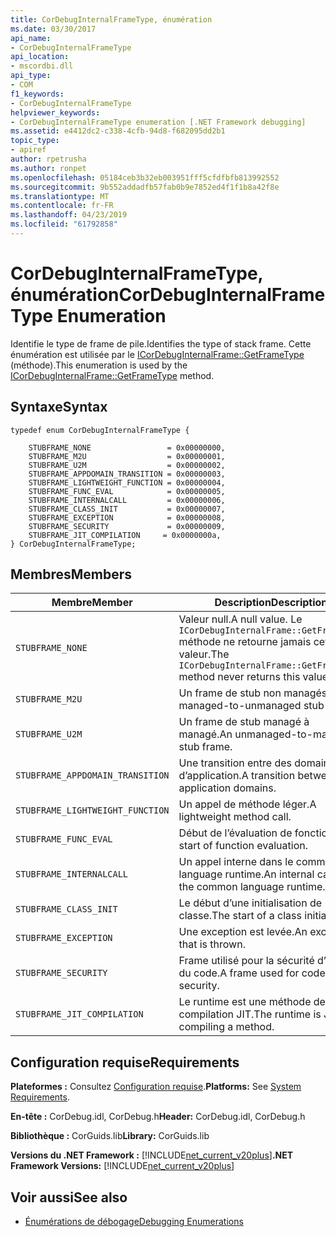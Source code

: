 ```yaml
---
title: CorDebugInternalFrameType, énumération
ms.date: 03/30/2017
api_name:
- CorDebugInternalFrameType
api_location:
- mscordbi.dll
api_type:
- COM
f1_keywords:
- CorDebugInternalFrameType
helpviewer_keywords:
- CorDebugInternalFrameType enumeration [.NET Framework debugging]
ms.assetid: e4412dc2-c338-4cfb-94d8-f682095dd2b1
topic_type:
- apiref
author: rpetrusha
ms.author: ronpet
ms.openlocfilehash: 05184ceb3b32eb003951fff5cfdfbfb813992552
ms.sourcegitcommit: 9b552addadfb57fab0b9e7852ed4f1f1b8a42f8e
ms.translationtype: MT
ms.contentlocale: fr-FR
ms.lasthandoff: 04/23/2019
ms.locfileid: "61792858"
---
```

# <a name="cordebuginternalframetype-enumeration"></a><span data-ttu-id="3cfbd-102">CorDebugInternalFrameType, énumération</span><span class="sxs-lookup"><span data-stu-id="3cfbd-102">CorDebugInternalFrameType Enumeration</span></span>
<span data-ttu-id="3cfbd-103">Identifie le type de frame de pile.</span><span class="sxs-lookup"><span data-stu-id="3cfbd-103">Identifies the type of stack frame.</span></span> <span data-ttu-id="3cfbd-104">Cette énumération est utilisée par le [ICorDebugInternalFrame::GetFrameType](../../../../docs/framework/unmanaged-api/debugging/icordebuginternalframe-getframetype-method.md) (méthode).</span><span class="sxs-lookup"><span data-stu-id="3cfbd-104">This enumeration is used by the [ICorDebugInternalFrame::GetFrameType](../../../../docs/framework/unmanaged-api/debugging/icordebuginternalframe-getframetype-method.md) method.</span></span>  
  
## <a name="syntax"></a><span data-ttu-id="3cfbd-105">Syntaxe</span><span class="sxs-lookup"><span data-stu-id="3cfbd-105">Syntax</span></span>  
  
```  
typedef enum CorDebugInternalFrameType {  
  
    STUBFRAME_NONE                 = 0x00000000,  
    STUBFRAME_M2U                  = 0x00000001,  
    STUBFRAME_U2M                  = 0x00000002,  
    STUBFRAME_APPDOMAIN_TRANSITION = 0x00000003,  
    STUBFRAME_LIGHTWEIGHT_FUNCTION = 0x00000004,  
    STUBFRAME_FUNC_EVAL            = 0x00000005,  
    STUBFRAME_INTERNALCALL         = 0x00000006,  
    STUBFRAME_CLASS_INIT           = 0x00000007,  
    STUBFRAME_EXCEPTION            = 0x00000008,  
    STUBFRAME_SECURITY             = 0x00000009,  
    STUBFRAME_JIT_COMPILATION     = 0x0000000a,  
} CorDebugInternalFrameType;  
```  
  
## <a name="members"></a><span data-ttu-id="3cfbd-106">Membres</span><span class="sxs-lookup"><span data-stu-id="3cfbd-106">Members</span></span>  
  
|<span data-ttu-id="3cfbd-107">Membre</span><span class="sxs-lookup"><span data-stu-id="3cfbd-107">Member</span></span>|<span data-ttu-id="3cfbd-108">Description</span><span class="sxs-lookup"><span data-stu-id="3cfbd-108">Description</span></span>|  
|------------|-----------------|  
|`STUBFRAME_NONE`|<span data-ttu-id="3cfbd-109">Valeur null.</span><span class="sxs-lookup"><span data-stu-id="3cfbd-109">A null value.</span></span> <span data-ttu-id="3cfbd-110">Le `ICorDebugInternalFrame::GetFrameType` méthode ne retourne jamais cette valeur.</span><span class="sxs-lookup"><span data-stu-id="3cfbd-110">The `ICorDebugInternalFrame::GetFrameType` method never returns this value.</span></span>|  
|`STUBFRAME_M2U`|<span data-ttu-id="3cfbd-111">Un frame de stub non managés.</span><span class="sxs-lookup"><span data-stu-id="3cfbd-111">A managed-to-unmanaged stub frame.</span></span>|  
|`STUBFRAME_U2M`|<span data-ttu-id="3cfbd-112">Un frame de stub managé à managé.</span><span class="sxs-lookup"><span data-stu-id="3cfbd-112">An unmanaged-to-managed stub frame.</span></span>|  
|`STUBFRAME_APPDOMAIN_TRANSITION`|<span data-ttu-id="3cfbd-113">Une transition entre des domaines d’application.</span><span class="sxs-lookup"><span data-stu-id="3cfbd-113">A transition between application domains.</span></span>|  
|`STUBFRAME_LIGHTWEIGHT_FUNCTION`|<span data-ttu-id="3cfbd-114">Un appel de méthode léger.</span><span class="sxs-lookup"><span data-stu-id="3cfbd-114">A lightweight method call.</span></span>|  
|`STUBFRAME_FUNC_EVAL`|<span data-ttu-id="3cfbd-115">Début de l’évaluation de fonction.</span><span class="sxs-lookup"><span data-stu-id="3cfbd-115">The start of function evaluation.</span></span>|  
|`STUBFRAME_INTERNALCALL`|<span data-ttu-id="3cfbd-116">Un appel interne dans le common language runtime.</span><span class="sxs-lookup"><span data-stu-id="3cfbd-116">An internal call into the common language runtime.</span></span>|  
|`STUBFRAME_CLASS_INIT`|<span data-ttu-id="3cfbd-117">Le début d’une initialisation de classe.</span><span class="sxs-lookup"><span data-stu-id="3cfbd-117">The start of a class initialization.</span></span>|  
|`STUBFRAME_EXCEPTION`|<span data-ttu-id="3cfbd-118">Une exception est levée.</span><span class="sxs-lookup"><span data-stu-id="3cfbd-118">An exception that is thrown.</span></span>|  
|`STUBFRAME_SECURITY`|<span data-ttu-id="3cfbd-119">Frame utilisé pour la sécurité d’accès du code.</span><span class="sxs-lookup"><span data-stu-id="3cfbd-119">A frame used for code access security.</span></span>|  
|`STUBFRAME_JIT_COMPILATION`|<span data-ttu-id="3cfbd-120">Le runtime est une méthode de compilation JIT.</span><span class="sxs-lookup"><span data-stu-id="3cfbd-120">The runtime is JIT-compiling a method.</span></span>|  
  
## <a name="requirements"></a><span data-ttu-id="3cfbd-121">Configuration requise</span><span class="sxs-lookup"><span data-stu-id="3cfbd-121">Requirements</span></span>  
 <span data-ttu-id="3cfbd-122">**Plateformes :** Consultez [Configuration requise](../../../../docs/framework/get-started/system-requirements.md).</span><span class="sxs-lookup"><span data-stu-id="3cfbd-122">**Platforms:** See [System Requirements](../../../../docs/framework/get-started/system-requirements.md).</span></span>  
  
 <span data-ttu-id="3cfbd-123">**En-tête :** CorDebug.idl, CorDebug.h</span><span class="sxs-lookup"><span data-stu-id="3cfbd-123">**Header:** CorDebug.idl, CorDebug.h</span></span>  
  
 <span data-ttu-id="3cfbd-124">**Bibliothèque :** CorGuids.lib</span><span class="sxs-lookup"><span data-stu-id="3cfbd-124">**Library:** CorGuids.lib</span></span>  
  
 <span data-ttu-id="3cfbd-125">**Versions du .NET Framework :** [!INCLUDE[net_current_v20plus](../../../../includes/net-current-v20plus-md.md)]</span><span class="sxs-lookup"><span data-stu-id="3cfbd-125">**.NET Framework Versions:** [!INCLUDE[net_current_v20plus](../../../../includes/net-current-v20plus-md.md)]</span></span>  
  
## <a name="see-also"></a><span data-ttu-id="3cfbd-126">Voir aussi</span><span class="sxs-lookup"><span data-stu-id="3cfbd-126">See also</span></span>

- [<span data-ttu-id="3cfbd-127">Énumérations de débogage</span><span class="sxs-lookup"><span data-stu-id="3cfbd-127">Debugging Enumerations</span></span>](../../../../docs/framework/unmanaged-api/debugging/debugging-enumerations.md)
